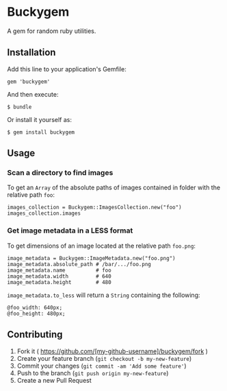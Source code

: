 # Buckygem

A gem for random ruby utilities.

## Installation

Add this line to your application's Gemfile:

    gem 'buckygem'

And then execute:

    $ bundle

Or install it yourself as:

    $ gem install buckygem

## Usage

### Scan a directory to find images

To get an `Array` of the absolute paths of images contained in folder with the relative path `foo`:

    images_collection = Buckygem::ImagesCollection.new("foo")
    images_collection.images

### Get image metadata in a LESS format

To get dimensions of an image located at the relative path `foo.png`:

    image_metadata = Buckygem::ImageMetadata.new("foo.png")
    image_metadata.absolute_path # /bar/.../foo.png
    image_metadata.name          # foo
    image_metadata.width         # 640
    image_metadata.height        # 480

`image_metadata.to_less` will return a `String` containing the following:

    @foo_width: 640px;
    @foo_height: 480px;
           
## Contributing

1. Fork it ( https://github.com/[my-github-username]/buckygem/fork )
2. Create your feature branch (`git checkout -b my-new-feature`)
3. Commit your changes (`git commit -am 'Add some feature'`)
4. Push to the branch (`git push origin my-new-feature`)
5. Create a new Pull Request
